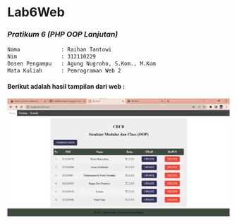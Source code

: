 # Lab6Web
### *Pratikum 6 (PHP OOP Lanjutan)*
```
Nama             : Raihan Tantowi
Nim              : 312110229
Dosen Pengampu   : Agung Nugroho, S.Kom., M.Kom
Mata Kuliah      : Pemrograman Web 2
```

#### Berikut adalah hasil tampilan dari web :
![Gambar 1](Screenshot/ss1.png)
